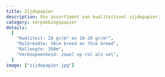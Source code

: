 ```yaml
---
title: Zijdepapier
description: Ons assortiment van kwaliteitsvol zijdepapier.
category: verpakkingspapier
details:
  [
    "Kwaliteit: 28 gr/m² en 18-20 gr/m²",
    "Rolbreedte: 50cm breed en 75cm breed",
    "Rollengte: 350m",
    "Verkoopeenheid: zowel op rol als vel",
  ]
image: ["zijdepapier.jpg"]
---
```

